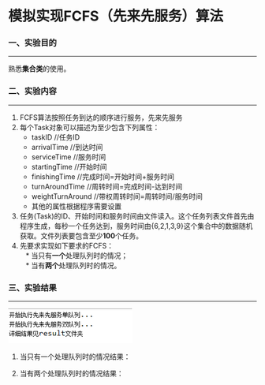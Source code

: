 # 模拟实现FCFS（先来先服务）算法
### 一、实验目的
----------------
  熟悉**集合类**的使用。
### 二、实验内容
-----------------
1. FCFS算法按照任务到达的顺序进行服务，先来先服务<br>
2. 每个Task对象可以描述为至少包含下列属性：<br>
    * taskID //任务ID<br>
    * arrivalTime //到达时间<br>
    * serviceTime //服务时间<br>
    * startingTime //开始时间<br>
    * finishingTime //完成时间=开始时间+服务时间<br>
    * turnAroundTime //周转时间=完成时间-达到时间<br>
    * weightTurnAround //带权周转时间=周转时间/服务时间<br>
    * 其他的属性根据程序需要设置<br>
3. 任务(Task)的ID、开始时间和服务时间由文件读入。这个任务列表文件首先由程序生成，每秒一个任务达到，服务时间由{6,2,1,3,9}这个集合中的数据随机获取。文件列表要包含至少**100**个任务。<br>
4. 先要求实现如下要求的FCFS：<br>
    * 当只有**一个**处理队列时的情况；<br>
    * 当有**两个**处理队列时的情况。<br>
### 三、实验结果
-----------------
![Alt text](https://github.com/123012015105/JAVA/blob/master/FCFS/images/demo.png)
1. 当只有一个处理队列时的情况结果：<br>

2. 当有两个处理队列时的情况结果：<br>
